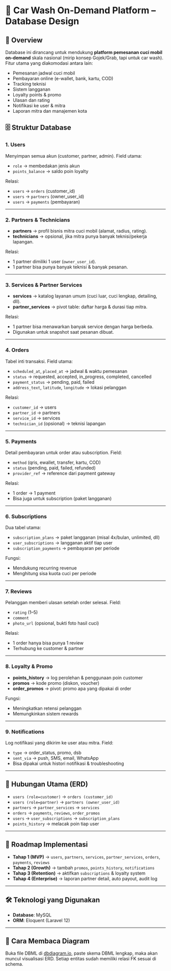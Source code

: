# 🚗 Car Wash On-Demand Platform – Database Design

## 📌 Overview

Database ini dirancang untuk mendukung **platform pemesanan cuci mobil on-demand** skala nasional (mirip konsep Gojek/Grab, tapi untuk car wash).
Fitur utama yang diakomodasi antara lain:

* Pemesanan jadwal cuci mobil
* Pembayaran online (e-wallet, bank, kartu, COD)
* Tracking teknisi
* Sistem langganan
* Loyalty points & promo
* Ulasan dan rating
* Notifikasi ke user & mitra
* Laporan mitra dan manajemen kota

## 🗄️ Struktur Database

### 1. **Users**

Menyimpan semua akun (customer, partner, admin).
Field utama:

* `role` → membedakan jenis akun
* `points_balance` → saldo poin loyalty

Relasi:

* `users` → `orders` (customer\_id)
* `users` → `partners` (owner\_user\_id)
* `users` → `payments` (pembayaran)

---

### 2. **Partners & Technicians**

* **partners** → profil bisnis mitra cuci mobil (alamat, radius, rating).
* **technicians** → opsional, jika mitra punya banyak teknisi/pekerja lapangan.

Relasi:

* 1 partner dimiliki 1 user (`owner_user_id`).
* 1 partner bisa punya banyak teknisi & banyak pesanan.

---

### 3. **Services & Partner Services**

* **services** → katalog layanan umum (cuci luar, cuci lengkap, detailing, dll).
* **partner\_services** → pivot table: daftar harga & durasi tiap mitra.

Relasi:

* 1 partner bisa menawarkan banyak service dengan harga berbeda.
* Digunakan untuk snapshot saat pesanan dibuat.

---

### 4. **Orders**

Tabel inti transaksi.
Field utama:

* `scheduled_at`, `placed_at` → jadwal & waktu pemesanan
* `status` → requested, accepted, in\_progress, completed, cancelled
* `payment_status` → pending, paid, failed
* `address_text`, `latitude`, `longitude` → lokasi pelanggan

Relasi:

* `customer_id` → users
* `partner_id` → partners
* `service_id` → services
* `technician_id` (opsional) → teknisi lapangan

---

### 5. **Payments**

Detail pembayaran untuk order atau subscription.
Field:

* `method` (qris, ewallet, transfer, kartu, COD)
* `status` (pending, paid, failed, refunded)
* `provider_ref` → reference dari payment gateway

Relasi:

* 1 order → 1 payment
* Bisa juga untuk subscription (paket langganan)

---

### 6. **Subscriptions**

Dua tabel utama:

* `subscription_plans` → paket langganan (misal 4x/bulan, unlimited, dll)
* `user_subscriptions` → langganan aktif tiap user
* `subscription_payments` → pembayaran per periode

Fungsi:

* Mendukung recurring revenue
* Menghitung sisa kuota cuci per periode

---

### 7. **Reviews**

Pelanggan memberi ulasan setelah order selesai.
Field:

* `rating` (1–5)
* `comment`
* `photo_url` (opsional, bukti foto hasil cuci)

Relasi:

* 1 order hanya bisa punya 1 review
* Terhubung ke customer & partner

---

### 8. **Loyalty & Promo**

* **points\_history** → log perolehan & penggunaan poin customer
* **promos** → kode promo (diskon, voucher)
* **order\_promos** → pivot: promo apa yang dipakai di order

Fungsi:

* Meningkatkan retensi pelanggan
* Memungkinkan sistem rewards

---

### 9. **Notifications**

Log notifikasi yang dikirim ke user atau mitra.
Field:

* `type` → order\_status, promo, dsb
* `sent_via` → push, SMS, email, WhatsApp
* Bisa dipakai untuk histori notifikasi & troubleshooting

---

## 🔗 Hubungan Utama (ERD)

* `users (role=customer)` → `orders (customer_id)`
* `users (role=partner)` → `partners (owner_user_id)`
* `partners` → `partner_services` → `services`
* `orders` → `payments`, `reviews`, `order_promos`
* `users` → `user_subscriptions` → `subscription_plans`
* `points_history` → melacak poin tiap user

---

## 🚀 Roadmap Implementasi

* **Tahap 1 (MVP)** → `users`, `partners`, `services`, `partner_services`, `orders`, `payments`, `reviews`
* **Tahap 2 (Growth)** → tambah `promos`, `points_history`, `notifications`
* **Tahap 3 (Retention)** → aktifkan `subscriptions` & loyalty system
* **Tahap 4 (Enterprise)** → laporan partner detail, auto payout, audit log

---

## 🛠️ Teknologi yang Digunakan

* **Database**: MySQL
* **ORM**: Eloquent (Laravel 12)

---

## 📖 Cara Membaca Diagram

Buka file DBML di [dbdiagram.io](https://dbdiagram.io), paste skema DBML lengkap, maka akan muncul visualisasi ERD.
Setiap entitas sudah memiliki relasi FK sesuai di schema.